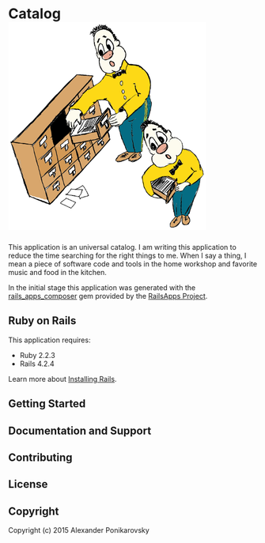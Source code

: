 Catalog ![catalog logo](catalogs_3.png)
================

This application is an universal catalog.
I am writing this application to reduce the time searching for the right things to me. When I say a thing, I mean a piece of software code and tools in the home workshop and favorite music and food in the kitchen.

In the initial stage this application was generated with the [rails_apps_composer](https://github.com/RailsApps/rails_apps_composer) gem
provided by the [RailsApps Project](http://railsapps.github.io/).

Ruby on Rails
-------------

This application requires:

- Ruby 2.2.3
- Rails 4.2.4

Learn more about [Installing Rails](http://railsapps.github.io/installing-rails.html).

Getting Started
---------------

Documentation and Support
-------------------------

Contributing
------------

License
-------

Copyright
-------
Copyright (c) 2015 Alexander Ponikarovsky
